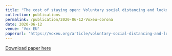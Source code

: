 ```yaml
---
title: "The cost of staying open: Voluntary social distancing and lockdowns in the US"
collection: publications
permalink: /publication/2020-06-12-Voxeu-corona
date: 2020-06-12
venue: 'Vox EU'
paperurl: 'https://voxeu.org/article/voluntary-social-distancing-and-lockdowns-us'
---
```


<a href='https://voxeu.org/article/voluntary-social-distancing-and-lockdowns-us'>Download paper here</a>
